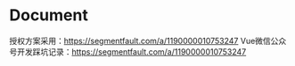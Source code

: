 # Document
授权方案采用：https://segmentfault.com/a/1190000010753247
Vue微信公众号开发踩坑记录：https://segmentfault.com/a/1190000010753247
